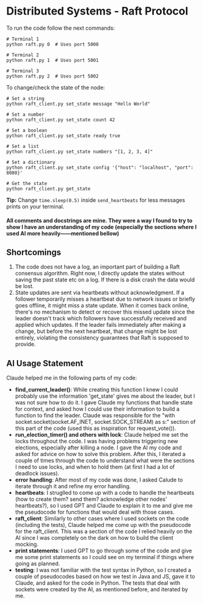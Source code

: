 # Distributed Systems - Raft Protocol

To run the code follow the next commands:
```
# Terminal 1
python raft.py 0  # Uses port 5000

# Terminal 2
python raft.py 1  # Uses port 5001

# Terminal 3
python raft.py 2  # Uses port 5002
```

To change/check the state of the node:
```
# Set a string
python raft_client.py set_state message "Hello World"

# Set a number
python raft_client.py set_state count 42

# Set a boolean
python raft_client.py set_state ready true

# Set a list
python raft_client.py set_state numbers "[1, 2, 3, 4]"

# Set a dictionary
python raft_client.py set_state config '{"host": "localhost", "port": 8080}'

# Get the state
python raft_client.py get_state
```

**Tip:** Change `time.sleep(0.5)` inside `send_heartbeats` for less messages prints on your terminal.

#### All comments and docstrings are mine. They were a way I found to try to show I have an understanding of my code (especially the sections where I used AI more heavily——mentioned bellow)

## Shortcomings
1. The code does not have a log, an important part of building a Raft consensus algorithm. Right now, I directly update the states without saving the past state etc on a log. If there is a disk crash the data would be lost.
2. State updates are sent via heartbeats without acknowledgment. If a follower temporarily misses a heartbeat due to network issues or briefly goes offline, it might miss a state update. When it comes back online, there's no mechanism to detect or recover this missed update since the leader doesn't track which followers have successfully received and applied which updates. If the leader fails immediately after making a change, but before the next heartbeat, that change might be lost entirely, violating the consistency guarantees that Raft is supposed to provide.

## AI Usage Statement
Claude helped me in the following parts of my code:

- **find_current_leader()**: While creating this function I knew I could probably use the information 'get_state' gives me about the leader, but I was not sure how to do it. I gave Claude my functions that handle state for context, and asked how I could use their information to build a function to find the leader. Claude was responsible for the "with socket.socket(socket.AF_INET, socket.SOCK_STREAM) as s:" section of this part of the code (used this as inspiration for request_vote()).
-  **run_election_timer() and others with lock**: Claude helped me set the locks throughout the code. I was having problems triggering new elections, especially after killing a node. I gave the AI my code and asked for advice on how to solve this problem. After this, I iterated a couple of times through the code to understand what were the sections I need to use locks, and when to hold them (at first I had a lot of deadlock issues).
- **error handling**: After most of my code was done, I asked Calude to iterate through it and refine my error handling.
- **heartbeats**: I struglled to come up with a code to handle the heartbeats (how to create them? send them? acknowledge other nodes' heartbeats?), so I used GPT and Claude to explain it to me and give me the pseudocode for functions that would deal with those cases.
- **raft_client**: Similarly to other cases where I used sockets on the code (including the tests), Claude helped me come up with the pseudocode for the raft_client. This was a section of the code I relied heavily on the AI since I was completely on the dark on how to build the client mocking.
- **print statements**: I used GPT to go through some of the code and give me some print statements so I could see on my terminal if things where going as planned.
- **testing**: I was not familiar with the test syntax in Python, so I created a couple of pseudocodes based on how we test in Java and JS, gave it to Claude, and asked for the code in Python. The tests that deal with sockets were created by the AI, as mentioned before, and iterated by me.
